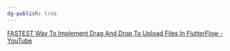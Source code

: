 ```yaml
---
dg-publish: true
---
```

[FASTEST Way To Implement Drag And Drop To Upload Files In FlutterFlow - YouTube](https://www.youtube.com/watch?v=MQqSE8VGB6Y)
